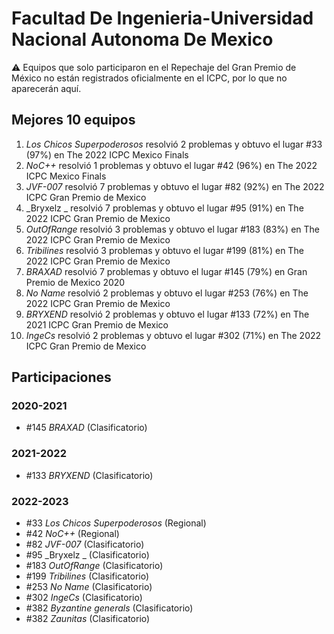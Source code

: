 # Facultad De Ingenieria-Universidad Nacional Autonoma De Mexico

:warning: Equipos que solo participaron en el Repechaje del Gran Premio de México no están registrados oficialmente en el ICPC, por lo que no aparecerán aquí.

## Mejores 10 equipos

1. _Los Chicos Superpoderosos_ resolvió 2 problemas y obtuvo el lugar #33 (97%) en The 2022 ICPC Mexico Finals
1. _NoC++_ resolvió 1 problemas y obtuvo el lugar #42 (96%) en The 2022 ICPC Mexico Finals
1. _JVF-007_ resolvió 7 problemas y obtuvo el lugar #82 (92%) en The 2022 ICPC Gran Premio de Mexico
1. _Bryxelz _ resolvió 7 problemas y obtuvo el lugar #95 (91%) en The 2022 ICPC Gran Premio de Mexico
1. _OutOfRange_ resolvió 3 problemas y obtuvo el lugar #183 (83%) en The 2022 ICPC Gran Premio de Mexico
1. _Tribilines_ resolvió 3 problemas y obtuvo el lugar #199 (81%) en The 2022 ICPC Gran Premio de Mexico
1. _BRAXAD_ resolvió 7 problemas y obtuvo el lugar #145 (79%) en Gran Premio de Mexico 2020
1. _No Name_ resolvió 2 problemas y obtuvo el lugar #253 (76%) en The 2022 ICPC Gran Premio de Mexico
1. _BRYXEND_ resolvió 2 problemas y obtuvo el lugar #133 (72%) en The 2021 ICPC Gran Premio de Mexico
1. _IngeCs_ resolvió 2 problemas y obtuvo el lugar #302 (71%) en The 2022 ICPC Gran Premio de Mexico

## Participaciones

### 2020-2021

- #145 _BRAXAD_ (Clasificatorio)

### 2021-2022

- #133 _BRYXEND_ (Clasificatorio)

### 2022-2023

- #33 _Los Chicos Superpoderosos_ (Regional)
- #42 _NoC++_ (Regional)
- #82 _JVF-007_ (Clasificatorio)
- #95 _Bryxelz _ (Clasificatorio)
- #183 _OutOfRange_ (Clasificatorio)
- #199 _Tribilines_ (Clasificatorio)
- #253 _No Name_ (Clasificatorio)
- #302 _IngeCs_ (Clasificatorio)
- #382 _Byzantine generals_ (Clasificatorio)
- #382 _Zaunitas_ (Clasificatorio)



